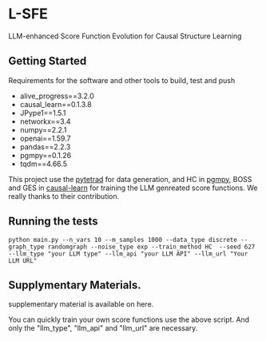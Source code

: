 # L-SFE

LLM-enhanced Score Function Evolution for Causal Structure Learning

## Getting Started

Requirements for the software and other tools to build, test and push 
- alive_progress==3.2.0
- causal_learn==0.1.3.8
- JPype1==1.5.1
- networkx==3.4
- numpy==2.2.1
- openai==1.59.7
- pandas==2.2.3
- pgmpy==0.1.26
- tqdm==4.66.5

This project use the [pytetrad](https://www.cmu.edu/dietrich/philosophy/tetrad/) for data generation, and HC in [pgmpy](https://pgmpy.org/), BOSS and GES in [causal-learn](https://causal-learn.readthedocs.io/en/latest/index.html) for training the LLM genreated score functions. We really thanks to their contribution.


## Running the tests

```
python main.py --n_vars 10 --m_samples 1000 --data_type discrete --graph_type randomgraph --noise_type exp --train_method HC  --seed 627 --llm_type "your LLM type" --llm_api "your LLM API" --llm_url "Your LLM URL"
```
## Supplymentary Materials.
supplementary material is available on here. 

You can quickly train your own score functions use the above script.  And only the "llm_type", "llm_api" and "llm_url" are necessary. 
